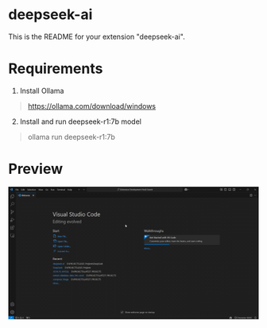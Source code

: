 # deepseek-ai 

This is the README for your extension "deepseek-ai". 

# Requirements

1. Install Ollama

>https://ollama.com/download/windows

2. Install and run deepseek-r1:7b model

> ollama run deepseek-r1:7b

# Preview

![](https://github.com/gautamsagar99/deepseek-VSCodeExtension/blob/main/video.gif?raw=true)

